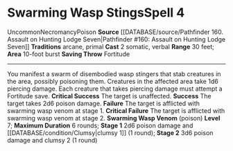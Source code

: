 ﻿---
actions: '[two-actions]'
area: 10-foot burst
bloodline: null
component:
- Somatic
- Verbal
cost: null
deity: null
domain: null
duration: null
element: null
heighten: null
heighten_level: '4'
id: '829'
lesson: null
level: '4'
mystery: null
name: Swarming Wasp Stings
patron_theme: null
range: 30 feet
rarity: Uncommon
requirement: null
rus_type_level: null
saving_throw: Fortitude
school: Necromancy
source: '[[DATABASE/source/Pathfinder 160. Assault on Hunting Lodge Seven|Pathfinder
  #160: Assault on Hunting Lodge Seven]]'
target: null
tradition:
- Arcane
- Primal
trait:
- '[[DATABASE/trait/Necromancy|Necromancy]]'
- '[[DATABASE/trait/Poison|Poison]]'
- '[[DATABASE/trait/Uncommon|Uncommon]]'
trigger: null
type: Spell

---
# Swarming Wasp Stings<span class="item-type">Spell 4</span>

<span class="trait-uncommon item-trait">Uncommon</span><span class="item-trait">Necromancy</span><span class="item-trait">Poison</span>
**Source** [[DATABASE/source/Pathfinder 160. Assault on Hunting Lodge Seven|Pathfinder #160: Assault on Hunting Lodge Seven]]
**Traditions** arcane, primal
**Cast** <span class="action-icon">2</span> somatic, verbal
**Range** 30 feet; **Area** 10-foot burst
**Saving Throw** Fortitude

---
You manifest a swarm of disembodied wasp stingers that stab creatures in the area, possibly poisoning them. Creatures in the affected area take 1d6 piercing damage. Each creature that takes piercing damage must attempt a Fortitude save.
**Critical Success** The target is unaffected.
**Success** The target takes 2d6 poison damage.
**Failure** The target is afflicted with swarming wasp venom at stage 1.
**Critical Failure** The target is afflicted with swarming wasp venom at stage 2.
 **Swarming Wasp Venom** (poison) **Level** 7; **Maximum Duration** 6 rounds; **Stage 1** 2d6 poison damage and [[DATABASE/condition/Clumsy|clumsy 1]] (1 round); **Stage 2** 3d6 poison damage and clumsy 2 (1 round)